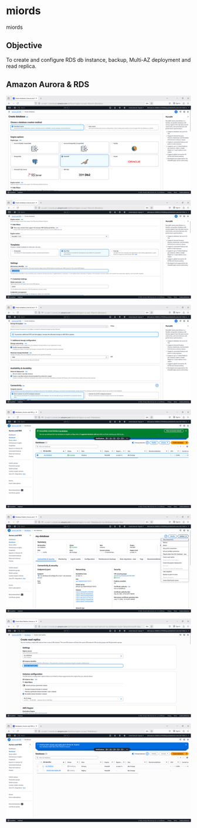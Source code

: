 # miords
miords

## Objective
To create and configure RDS db instance, backup, Multi-AZ deployment and read replica.


## Amazon Aurora & RDS


![miords001.png](./media/miords001.png)

![miords002.png](./media/miords002.png)

![miords003.png](./media/miords003.png)

![miords004.png](./media/miords004.png)

![miords005.png](./media/miords005.png)

![miords006.png](./media/miords006.png)

![miords007.png](./media/miords007.png)

